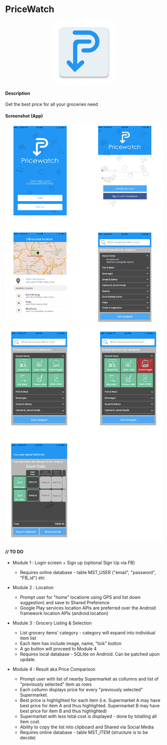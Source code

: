 # PriceWatch

<p align="center">
  <img src="https://raw.githubusercontent.com/mrafsyam/Pricewatch/master/app/images/logo.png?raw=true" width="200"/>
</p>

#### Description  
Get the best price for all your groceries need

#### Screenshot (App)
<p align="center">
  <img src="https://github.com/mrafsyam/Pricewatch/blob/master/app/images/wireframe1.png?raw=true" width="650"/>
  <img src="https://github.com/mrafsyam/Pricewatch/blob/master/app/images/wireframe2.png?raw=true" width="650"/>
</p>


#### // TO DO 
* Module 1 : Login screen + Sign up (optional Sign Up via FB)
  - Requires online database - table MST_USER ("email", "password", "FB_id") etc
  
* Module 2 : Location 
  - Prompt user for "home" locatione using GPS and list down suggestion) and save to Shared Preference
  - Google Play services location APIs are preferred over the Android framework location APIs (android.location)

* Module 3 : Grocery Listing & Selection
  - List grocery items' category - category will expand into individual item list 
  - Each item has include image, name, "tick" button
  - A go button will proceed to Module 4
  - Requires local database - SQLlite on Android. Can be patched upon update.

* Module 4 : Result aka Price Comparison
  - Prompt user with list of nearby Supermarket as collumns and list of "previously selected" item as rows 
  - Each collumn displays price for every "previously selected" Supermarket. 
  - Best price is highlighted for each item (i.e. Supermarket A may have best price for item A and thus highlighted. Supermarket B may have best price for item B and thus highlighted)
  - Supermarket with less total cost is displayed - done by totalling all item cost. 
  - Ability to copy the list into clipboard and Shared via Social Media
  - Requires online database - table MST_ITEM (structure is to be decide)


